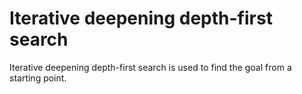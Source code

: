 # Iterative deepening depth-first search
Iterative deepening depth-first search is used to find the goal from a starting point.
